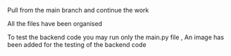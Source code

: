 Pull from the main branch and continue the work 

All the files have been organised 

To test the backend code you may run only the main.py file , An image has been added for the testing of the backend code 

